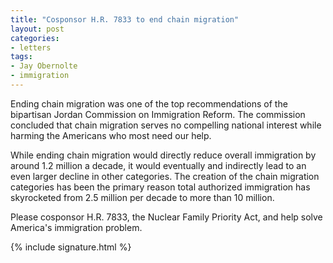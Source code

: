 ```yaml
---
title: "Cosponsor H.R. 7833 to end chain migration"
layout: post
categories:
- letters
tags:
- Jay Obernolte
- immigration
---
```


Ending chain migration was one of the top recommendations of the bipartisan Jordan Commission on Immigration Reform. The commission concluded that chain migration serves no compelling national interest while harming the Americans who most need our help.

While ending chain migration would directly reduce overall immigration by around 1.2 million a decade, it would eventually and indirectly lead to an even larger decline in other categories. The creation of the chain migration categories has been the primary reason total authorized immigration has skyrocketed from 2.5 million per decade to more than 10 million.

Please cosponsor H.R. 7833, the Nuclear Family Priority Act, and help solve America's immigration problem.

{% include signature.html %}
